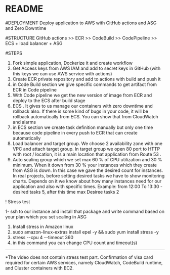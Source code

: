 # README
#DEPLOYMENT
Deploy application to AWS with GitHub actions and ASG and Zero Downtime

#STRUCTURE
GitHub actions >> ECR >> CodeBuild >> CodePipeline >> ECS + load balancer + ASG

#STEPS
  1. Fork simple application, Dockerize it and create workflow
  2. Get Access keys from AWS IAM and add to secret keys in GitHub (with this keys we can use AWS service with actions)
  3. Create ECR private repository and add to actions with build and push it
  4. in Code Build section we give specific commands to get artifact from ECR in Code pipeline
  5. With Code pipeline we get the new version of image from ECR and deploy to the ECS after build stage
  6. ECS . It gives to us manage our containers with zero downtime and rollback also. If there is some kind of bugs in your code, it will be rollback automatically from ECS. You can show that from CloudWatch and alarms
  7. in ECS section we create task definition manually but only one time because code pipeline in every push to ECR that can create automatically
  8. Load balancer and target group. We choose 2 availability zone with one VPC  and attach target group. In target group we open 80 port to HTTP with root / location, it is a main location that application from Route 53 .
  9. Auto scaling group which we set max 60 % of CPU utilization and 30 % minimum. When it down from 30 % your instances which they create from ASG is down. In this case we gave the desired count for instances.
In real projects, before setting desired tasks we have to show monitoring charts. Depends on it we  know about how many instances need for our application and also with specific times. Example: from 12:00 To 13:30 - desired tasks 5, after this time max Desiree tasks 2



! Stress test

1- ssh to our instance and install that package  and write command based on your plan which you set scaling in ASG
  1.  Install stress in Amazon linux
  2.  sudo amazon-linux-extras install epel -y && sudo yum install stress -y
  3.  stress --cpu 4 --timeout 360
  4.  in this command you can change CPU count and timeout(s)
-------------------------------------------------------------------------------------------------------------------------------------------------------------------------------


*The video does not contain stress test part.  Confirmation of visa card required for certain AWS services, namely CloudWatch, CodeBuild runtime, and Cluster containers with EC2.
